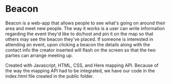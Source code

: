 # Beacon
Beacon is a web-app that allows people to see what's going on around their area and meet new people.
The way it works is a user can write information regarding the event they'd like to do/host and pin it on the map so that others may see the beacon they've placed. If someone is interested in attending an event, upon clicking a beacon the details along with the contact info the creator inserted will flash on the screen so that the two parties can arrange meeting up. 

Created with Javascript, HTML, CSS, and Here mapping API.
Because of the way the mapping API had to be integrated, we have our code in the index.html file created in the public folder. 


